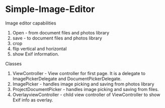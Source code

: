 # Simple-Image-Editor
Image editor capabilities
1. Open - from document files and photos library
2. save - to document files and photos library
3. crop
4. flip vertical and horizontal
5. show Exif information.

Classes

1. ViewController - View controller for first page. It is a delegate to ImagePickerDelegate and DocumentPickerDelegate.
2. ImagePicker - handles image picking and saving from photos library
3. ProjectDocumentPicker - handles image picking and saving from files.
4. OverlayviewController - child view controller of ViewController to show Exif info as overlay.
